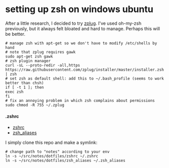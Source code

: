 # setting up zsh on windows ubuntu

After a little research, I decided to try [zplug](https://github.com/zplug/zplug). I've used oh-my-zsh
previously, but it always felt bloated and hard to manage. Perhaps this will be better.

```
# manage zsh with apt-get so we don't have to modify /etc/shells by hand
# note that zplug requires gawk
sudo apt-get zsh gawk
# zsh plugin manager
curl -sL --proto-redir -all,https https://raw.githubusercontent.com/zplug/installer/master/installer.zsh | zsh
# set zsh as default shell: add this to ~/.bash_profile (seems to work better than chsh)
if [ -t 1 ]; then
exec zsh
fi
# fix an annoying problem in which zsh complains about permissions
sudo chmod -R 755 ~/.zplug
```

#### .zshrc

* [zshrc](dotfiles/zshrc)
* [zsh_aliases](dotfiles/zsh_aliases)

I simply clone this repo and make a symlink:

```
# change path to "notes" according to your env
ln -s ~/src/notes/dotfiles/zshrc ~/.zshrc
ln -s ~/src/notes/dotfiles/zsh_aliases ~/.zsh_aliases
```
